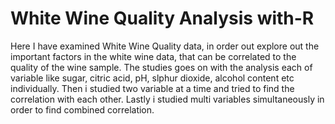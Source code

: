 # White Wine Quality Analysis with-R
Here I have examined White Wine Quality data, in order out explore out the important factors in the white wine data, that can be correlated to the quality of the wine sample. The studies goes on with the analysis each of variable like sugar, citric acid, pH, slphur dioxide, alcohol content etc individually. 
Then i studied two variable at a time and tried to find the correlation with each other.
Lastly i studied multi variables simultaneously in order to find combined correlation.
